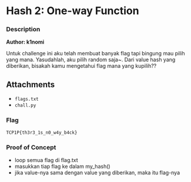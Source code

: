 # Hash 2: One-way Function

### Description

**Author: k1nomi**

Untuk challenge ini aku telah membuat banyak flag tapi bingung mau pilih yang mana. Yasudahlah, aku pilih random saja\~. Dari value hash yang diberikan, bisakah kamu mengetahui flag mana yang kupilih??

## Attachments
- `flags.txt`
- `chall.py`

### Flag

`TCP1P{th3r3_1s_n0_w4y_b4ck}`

### Proof of Concept
- loop semua flag di flag.txt
- masukkan tiap flag ke dalam my_hash()
- jika value-nya sama dengan value yang diberikan, maka itu flag-nya
